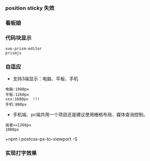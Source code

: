 ### position sticky 失效

### 看板娘

### 代码块显示
```
vue-prism-editor
prismjs
```
### 自适应
+ 支持3端显示：电脑、平板、手机
```
电脑:1980px
平板:1260px
xxx:1680px  !!!
手机:800px
```
+ 手机端、pc端共用一个项目还是建议使用栅格布局、媒体查询控制。
```
或者<=1260px
1000px
```
+npm i postcss-px-to-viewport -S

### 实现打字效果